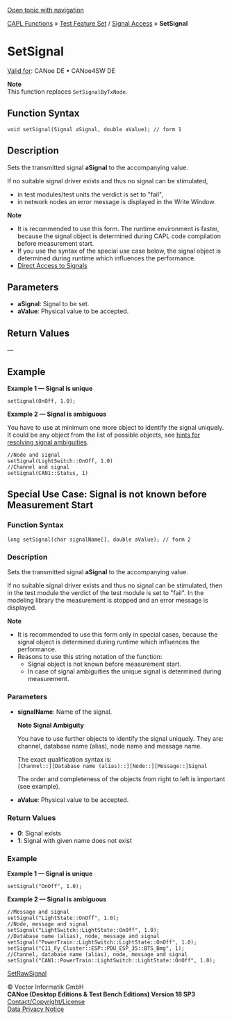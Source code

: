 [Open topic with navigation](../../../../../CANoeDEFamily.htm#Topics/CAPLFunctions/Test/Functions/CAPLfunctionSetSignal.md)

[CAPL Functions](../../CAPLfunctions.md) » [Test Feature Set](../CAPLfunctionsTFSOverview.md) / [Signal Access](../../SignalAccess/CAPLfunctionsSignalAccessOverview.md) » **SetSignal**

# SetSignal

[Valid for](../../../Shared/FeatureAvailability.md):  CANoe DE • CANoe4SW DE

**Note**  
This function replaces `SetSignalByTxNode`.

## Function Syntax

```plaintext
void setSignal(Signal aSignal, double aValue); // form 1
```

## Description

Sets the transmitted signal **aSignal** to the accompanying value.

If no suitable signal driver exists and thus no signal can be stimulated,

- in test modules/test units the verdict is set to "fail",
- in network nodes an error message is displayed in the Write Window.

**Note**

- It is recommended to use this form. The runtime environment is faster, because the signal object is determined during CAPL code compilation before measurement start.
- If you use the syntax of the special use case below, the signal object is determined during runtime which influences the performance.
- [Direct Access to Signals](../../../Shared/CAPL/SignalOrientedProgramming/SOPSetSignalValue.md)

## Parameters

- **aSignal**: Signal to be set.
- **aValue**: Physical value to be accepted.

## Return Values

—

## Example

**Example 1 — Signal is unique**

```plaintext
setSignal(OnOff, 1.0);
```

**Example 2 — Signal is ambiguous**

You have to use at minimum one more object to identify the signal uniquely. It could be any object from the list of possible objects, see [hints for resolving signal ambiguities](../../../Shared/CAPL/SignalOrientedProgramming/SOPSignalQualifying.md).

```plaintext
//Node and signal
setSignal(LightSwitch::OnOff, 1.0)
//Channel and signal
setSignal(CAN1::Status, 1)
```

## Special Use Case: Signal is not known before Measurement Start

### Function Syntax

```plaintext
long setSignal(char signalName[], double aValue); // form 2
```

### Description

Sets the transmitted signal **aSignal** to the accompanying value.

If no suitable signal driver exists and thus no signal can be stimulated, then in the test module the verdict of the test module is set to "fail". In the modeling library the measurement is stopped and an error message is displayed.

**Note**

- It is recommended to use this form only in special cases, because the signal object is determined during runtime which influences the performance.
- Reasons to use this string notation of the function:
  - Signal object is not known before measurement start.
  - In case of signal ambiguities the unique signal is determined during measurement.

### Parameters

- **signalName**: Name of the signal.

  **Note Signal Ambiguity**

  You have to use further objects to identify the signal uniquely. They are: channel, database name (alias), node name and message name.

  The exact qualification syntax is:  
  `[Channel::][Database name (alias)::][Node::][Message::]Signal`

  The order and completeness of the objects from right to left is important (see example).

- **aValue**: Physical value to be accepted.

### Return Values

- **0**: Signal exists
- **1**: Signal with given name does not exist

### Example

**Example 1 — Signal is unique**

```plaintext
setSignal("OnOff", 1.0);
```

**Example 2 — Signal is ambiguous**

```plaintext
//Message and signal
setSignal("LightState::OnOff", 1.0);
//Node, message and signal
setSignal("LightSwitch::LightState::OnOff", 1.0);
//Database name (alias), node, message and signal
setSignal("PowerTrain::LightSwitch::LightState::OnOff", 1.0);
setSignal("C11_Fy_Cluster::ESP::PDU_ESP_35::BTS_Bmg", 1);
//Channel, database name (alias), node, message and signal
setSignal("CAN1::PowerTrain::LightSwitch::LightState::OnOff", 1.0);
```

[SetRawSignal](CAPLfunctionSetRawSignal.md)

© Vector Informatik GmbH  
**CANoe (Desktop Editions & Test Bench Editions) Version 18 SP3**  
[Contact/Copyright/License](../../../Shared/ContactCopyrightLicense.md)  
[Data Privacy Notice](https://www.vector.com/int/en/company/get-info/privacy-policy/)
